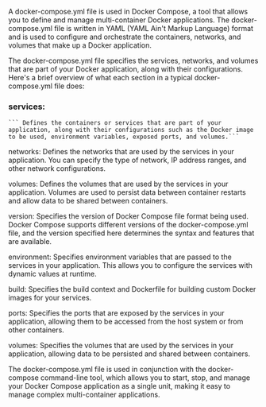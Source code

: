 A docker-compose.yml file is used in Docker Compose, a tool that allows you to define and manage multi-container Docker applications. The docker-compose.yml file is written in YAML (YAML Ain't Markup Language) format and is used to configure and orchestrate the containers, networks, and volumes that make up a Docker application.

The docker-compose.yml file specifies the services, networks, and volumes that are part of your Docker application, along with their configurations. Here's a brief overview of what each section in a typical docker-compose.yml file does:

### services: 
    ``` Defines the containers or services that are part of your application, along with their configurations such as the Docker image to be used, environment variables, exposed ports, and volumes.```

networks: 
Defines the networks that are used by the services in your application. You can specify the type of network, IP address ranges, and other network configurations.

volumes: 
Defines the volumes that are used by the services in your application. Volumes are used to persist data between container restarts and allow data to be shared between containers.

version: 
Specifies the version of Docker Compose file format being used. Docker Compose supports different versions of the docker-compose.yml file, and the version specified here determines the syntax and features that are available.

environment: 
Specifies environment variables that are passed to the services in your application. This allows you to configure the services with dynamic values at runtime.

build: 
Specifies the build context and Dockerfile for building custom Docker images for your services.

ports: 
Specifies the ports that are exposed by the services in your application, allowing them to be accessed from the host system or from other containers.

volumes: 
Specifies the volumes that are used by the services in your application, allowing data to be persisted and shared between containers.

The docker-compose.yml file is used in conjunction with the docker-compose command-line tool, which allows you to start, stop, and manage your Docker Compose application as a single unit, making it easy to manage complex multi-container applications.

